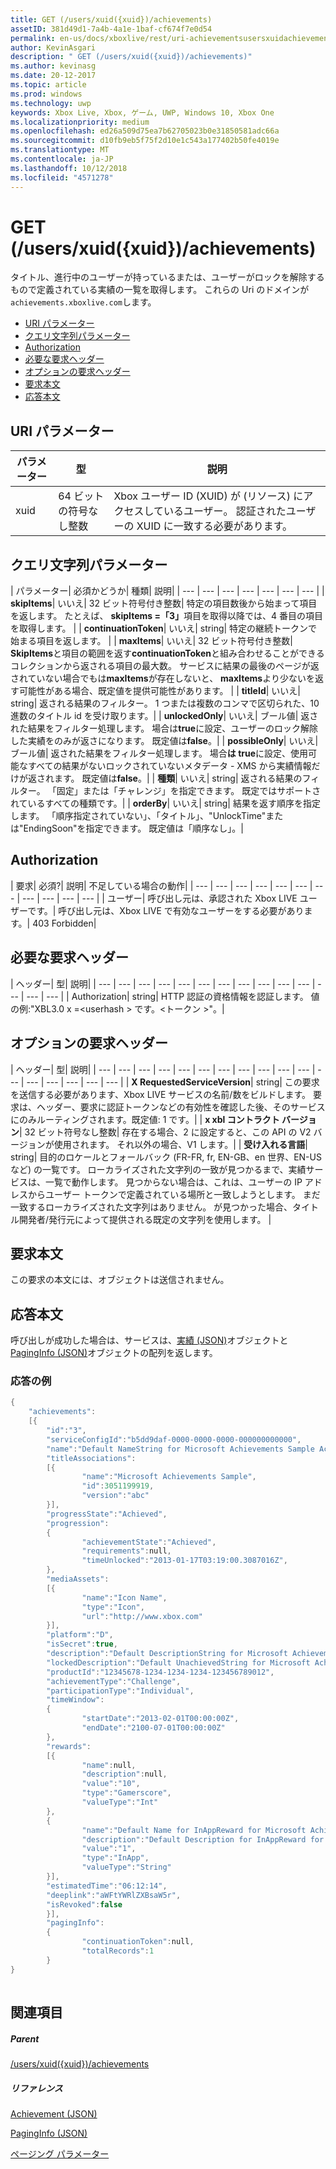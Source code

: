 ```yaml
---
title: GET (/users/xuid({xuid})/achievements)
assetID: 381d49d1-7a4b-4a1e-1baf-cf674f7e0d54
permalink: en-us/docs/xboxlive/rest/uri-achievementsusersxuidachievementsgetv2.html
author: KevinAsgari
description: " GET (/users/xuid({xuid})/achievements)"
ms.author: kevinasg
ms.date: 20-12-2017
ms.topic: article
ms.prod: windows
ms.technology: uwp
keywords: Xbox Live, Xbox, ゲーム, UWP, Windows 10, Xbox One
ms.localizationpriority: medium
ms.openlocfilehash: ed26a509d75ea7b62705023b0e31850581adc66a
ms.sourcegitcommit: d10fb9eb5f75f2d10e1c543a177402b50fe4019e
ms.translationtype: MT
ms.contentlocale: ja-JP
ms.lasthandoff: 10/12/2018
ms.locfileid: "4571278"
---
```

# <a name="get-usersxuidxuidachievements"></a>GET (/users/xuid({xuid})/achievements)
タイトル、進行中のユーザーが持っているまたは、ユーザーがロックを解除するもので定義されている実績の一覧を取得します。 これらの Uri のドメインが`achievements.xboxlive.com`します。
 
  * [URI パラメーター](#ID4EX)
  * [クエリ文字列パラメーター](#ID4ECB)
  * [Authorization](#ID4ENF)
  * [必要な要求ヘッダー](#ID4ESG)
  * [オプションの要求ヘッダー](#ID4ESH)
  * [要求本文](#ID4EIBAC)
  * [応答本文](#ID4ETBAC)
 
<a id="ID4EX"></a>

 
## <a name="uri-parameters"></a>URI パラメーター
 
| パラメーター| 型| 説明| 
| --- | --- | --- | 
| xuid| 64 ビットの符号なし整数| Xbox ユーザー ID (XUID) が (リソース) にアクセスしているユーザー。 認証されたユーザーの XUID に一致する必要があります。| 
  
<a id="ID4ECB"></a>

 
## <a name="query-string-parameters"></a>クエリ文字列パラメーター
 
| パラメーター| 必須かどうか| 種類| 説明| 
| --- | --- | --- | --- | --- | --- | --- | 
| <b>skipItems</b>| いいえ| 32 ビット符号付き整数| 特定の項目数後から始まって項目を返します。 たとえば、 <b>skipItems =「3」</b>項目を取得以降では、4 番目の項目を取得します。 | 
| <b>continuationToken</b>| いいえ| string| 特定の継続トークンで始まる項目を返します。 | 
| <b>maxItems</b>| いいえ| 32 ビット符号付き整数| <b>SkipItems</b>と項目の範囲を返す<b>continuationToken</b>と組み合わせることができるコレクションから返される項目の最大数。 サービスに結果の最後のページが返されていない場合でもは<b>maxItems</b>が存在しないと、 <b>maxItems</b>より少ないを返す可能性がある場合、既定値を提供可能性があります。 | 
| <b>titleId</b>| いいえ| string| 返される結果のフィルター。 1 つまたは複数のコンマで区切られた、10 進数のタイトル id を受け取ります。| 
| <b>unlockedOnly</b>| いいえ| ブール値| 返された結果をフィルター処理します。 場合は<b>true</b>に設定、ユーザーのロック解除した実績をのみが返さになります。 既定値は<b>false</b>。| 
| <b>possibleOnly</b>| いいえ| ブール値| 返された結果をフィルター処理します。 場合<b>は true</b>に設定、使用可能なすべての結果がないロックされていないメタデータ - XMS から実績情報だけが返されます。 既定値は<b>false</b>。| 
| <b>種類</b>| いいえ| string| 返される結果のフィルター。 「固定」または「チャレンジ」を指定できます。 既定ではサポートされているすべての種類です。| 
| <b>orderBy</b>| いいえ| string| 結果を返す順序を指定します。 「順序指定されていない」、「タイトル」、"UnlockTime"または"EndingSoon"を指定できます。 既定値は「順序なし」。| 
  
<a id="ID4ENF"></a>

 
## <a name="authorization"></a>Authorization
 
| 要求| 必須?| 説明| 不足している場合の動作| 
| --- | --- | --- | --- | --- | --- | --- | --- | --- | --- | --- | 
| ユーザー| 呼び出し元は、承認された Xbox LIVE ユーザーです。| 呼び出し元は、Xbox LIVE で有効なユーザーをする必要があります。| 403 Forbidden| 
  
<a id="ID4ESG"></a>

 
## <a name="required-request-headers"></a>必要な要求ヘッダー
 
| ヘッダー| 型| 説明| 
| --- | --- | --- | --- | --- | --- | --- | --- | --- | --- | --- | --- | --- | --- | 
| Authorization| string| HTTP 認証の資格情報を認証します。 値の例:"XBL3.0 x =&lt;userhash > です。&lt;トークン >"。| 
  
<a id="ID4ESH"></a>

 
## <a name="optional-request-headers"></a>オプションの要求ヘッダー
 
| ヘッダー| 型| 説明| 
| --- | --- | --- | --- | --- | --- | --- | --- | --- | --- | --- | --- | --- | --- | --- | --- | --- | 
| <b>X RequestedServiceVersion</b>| string| この要求を送信する必要があります、Xbox LIVE サービスの名前/数をビルドします。 要求は、ヘッダー、要求に認証トークンなどの有効性を確認した後、そのサービスにのみルーティングされます。既定値: 1 です。| 
| <b>x xbl コントラクト バージョン</b>| 32 ビット符号なし整数| 存在する場合、2 に設定すると、この API の V2 バージョンが使用されます。 それ以外の場合、V1 します。| 
| <b>受け入れる言語</b>| string| 目的のロケールとフォールバック (FR-FR, fr, EN-GB、en 世界、EN-US など) の一覧です。 ローカライズされた文字列の一致が見つかるまで、実績サービスは、一覧で動作します。 見つからない場合は、これは、ユーザーの IP アドレスからユーザー トークンで定義されている場所と一致しようとします。 まだ一致するローカライズされた文字列はありません。 が見つかった場合、タイトル開発者/発行元によって提供される既定の文字列を使用します。 | 
  
<a id="ID4EIBAC"></a>

 
## <a name="request-body"></a>要求本文
 
この要求の本文には、オブジェクトは送信されません。
  
<a id="ID4ETBAC"></a>

 
## <a name="response-body"></a>応答本文
 
呼び出しが成功した場合は、サービスは、[実績 (JSON)](../../json/json-achievementv2.md)オブジェクトと[PagingInfo (JSON)](../../json/json-paginginfo.md)オブジェクトの配列を返します。
 
<a id="ID4ECCAC"></a>

 
### <a name="sample-response"></a>応答の例
 

```cpp
{
    "achievements":
    [{
        "id":"3",
        "serviceConfigId":"b5dd9daf-0000-0000-0000-000000000000",
        "name":"Default NameString for Microsoft Achievements Sample Achievement 3",
        "titleAssociations":
        [{
                "name":"Microsoft Achievements Sample",
                "id":3051199919,
                "version":"abc"
        }],
        "progressState":"Achieved",
        "progression":
        {
                "achievementState":"Achieved",
                "requirements":null,
                "timeUnlocked":"2013-01-17T03:19:00.3087016Z",
        },
        "mediaAssets":
        [{
                "name":"Icon Name",
                "type":"Icon",
                "url":"http://www.xbox.com"
        }],
        "platform":"D",
        "isSecret":true,
        "description":"Default DescriptionString for Microsoft Achievements Sample Achievement 3",
        "lockedDescription":"Default UnachievedString for Microsoft Achievements Sample Achievement 3",
        "productId":"12345678-1234-1234-1234-123456789012",
        "achievementType":"Challenge",
        "participationType":"Individual",
        "timeWindow":
        {
                "startDate":"2013-02-01T00:00:00Z",
                "endDate":"2100-07-01T00:00:00Z"
        },
        "rewards":
        [{
                "name":null,
                "description":null,
                "value":"10",
                "type":"Gamerscore",
                "valueType":"Int"
        },
        {
                "name":"Default Name for InAppReward for Microsoft Achievements Sample Achievement 3",
                "description":"Default Description for InAppReward for Microsoft Achievements Sample Achievement 3",
                "value":"1",
                "type":"InApp",
                "valueType":"String"
        }],
        "estimatedTime":"06:12:14",
        "deeplink":"aWFtYWRlZXBsaW5r",
        "isRevoked":false
        }],
        "pagingInfo":
        {
                "continuationToken":null,
                "totalRecords":1
        }
}
         
```

   
<a id="ID4EPCAC"></a>

 
## <a name="see-also"></a>関連項目
 
<a id="ID4ERCAC"></a>

 
##### <a name="parent"></a>Parent 

[/users/xuid({xuid})/achievements](uri-achievementsusersxuidachievementsv2.md)

  
<a id="ID4E2CAC"></a>

 
##### <a name="reference"></a>リファレンス 

[Achievement (JSON)](../../json/json-achievementv2.md)

 [PagingInfo (JSON)](../../json/json-paginginfo.md)

 [ページング パラメーター](../../additional/pagingparameters.md)

   